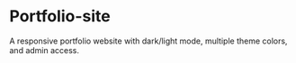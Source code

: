 # Portfolio-site
A responsive portfolio website with dark/light mode, multiple theme colors, and admin access.
